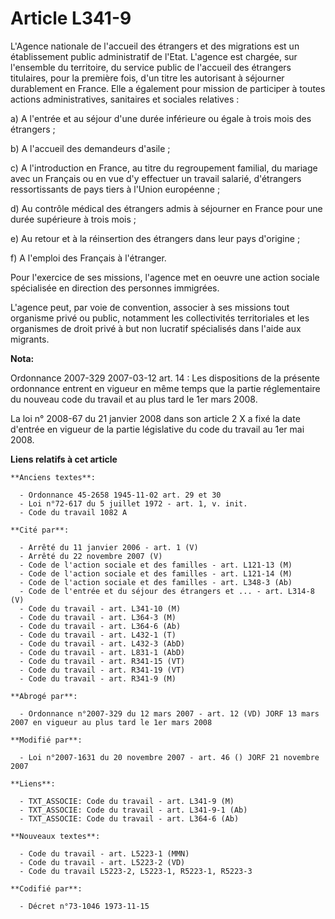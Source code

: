 # Article L341-9

L'Agence nationale de l'accueil des étrangers et des migrations est un établissement public administratif de l'Etat. L'agence
est chargée, sur l'ensemble du territoire, du service public de l'accueil des étrangers titulaires, pour la première fois,
d'un titre les autorisant à séjourner durablement en France. Elle a également pour mission de participer à toutes actions
administratives, sanitaires et sociales relatives :

a) A l'entrée et au séjour d'une durée inférieure ou égale à trois mois des étrangers ;

b) A l'accueil des demandeurs d'asile ;

c) A l'introduction en France, au titre du regroupement familial, du mariage avec un Français ou en vue d'y effectuer un
travail salarié, d'étrangers ressortissants de pays tiers à l'Union européenne ;

d) Au contrôle médical des étrangers admis à séjourner en France pour une durée supérieure à trois mois ;

e) Au retour et à la réinsertion des étrangers dans leur pays d'origine ;

f) A l'emploi des Français à l'étranger.

Pour l'exercice de ses missions, l'agence met en oeuvre une action sociale spécialisée en direction des personnes immigrées.

L'agence peut, par voie de convention, associer à ses missions tout organisme privé ou public, notamment les collectivités
territoriales et les organismes de droit privé à but non lucratif spécialisés dans l'aide aux migrants.

**Nota:**

Ordonnance 2007-329 2007-03-12 art. 14 : Les dispositions de la présente ordonnance entrent en vigueur en même temps que la
partie réglementaire du nouveau code du travail et au plus tard le 1er mars 2008.

La loi n° 2008-67 du 21 janvier 2008 dans son article 2 X a fixé la date d'entrée en vigueur de la partie législative du code
du travail au 1er mai 2008.

**Liens relatifs à cet article**

	**Anciens textes**:

	  - Ordonnance 45-2658 1945-11-02 art. 29 et 30
	  - Loi n°72-617 du 5 juillet 1972 - art. 1, v. init.
	  - Code du travail 1082 A

	**Cité par**:

	  - Arrêté du 11 janvier 2006 - art. 1 (V)
	  - Arrêté du 22 novembre 2007 (V)
	  - Code de l'action sociale et des familles - art. L121-13 (M)
	  - Code de l'action sociale et des familles - art. L121-14 (M)
	  - Code de l'action sociale et des familles - art. L348-3 (Ab)
	  - Code de l'entrée et du séjour des étrangers et ... - art. L314-8 (V)
	  - Code du travail - art. L341-10 (M)
	  - Code du travail - art. L364-3 (M)
	  - Code du travail - art. L364-6 (Ab)
	  - Code du travail - art. L432-1 (T)
	  - Code du travail - art. L432-3 (AbD)
	  - Code du travail - art. L831-1 (AbD)
	  - Code du travail - art. R341-15 (VT)
	  - Code du travail - art. R341-19 (VT)
	  - Code du travail - art. R341-9 (M)

	**Abrogé par**:

	  - Ordonnance n°2007-329 du 12 mars 2007 - art. 12 (VD) JORF 13 mars 2007 en vigueur au plus tard le 1er mars 2008

	**Modifié par**:

	  - Loi n°2007-1631 du 20 novembre 2007 - art. 46 () JORF 21 novembre 2007

	**Liens**:

	  - TXT_ASSOCIE: Code du travail - art. L341-9 (M)
	  - TXT_ASSOCIE: Code du travail - art. L341-9-1 (Ab)
	  - TXT_ASSOCIE: Code du travail - art. L364-6 (Ab)

	**Nouveaux textes**:

	  - Code du travail - art. L5223-1 (MMN)
	  - Code du travail - art. L5223-2 (VD)
	  - Code du travail L5223-2, L5223-1, R5223-1, R5223-3

	**Codifié par**:

	  - Décret n°73-1046 1973-11-15
